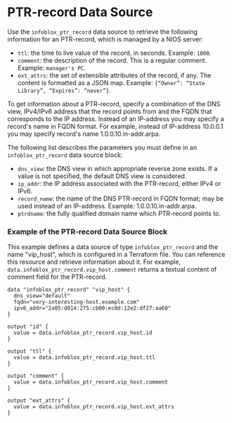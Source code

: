 # PTR-record Data Source

Use the `infoblox_ptr_record` data source to retrieve the following information for an PTR-record, which is managed by a NIOS server:

* `ttl`: the time to live value of the record, in seconds. Example: `1800`.
* `comment`: the description of the record. This is a regular comment. Example: `manager's PC`.
* `ext_attrs`: the set of extensible attributes of the record, if any. The content is formatted as a JSON map. Example: `{“Owner”: “State Library”, “Expires”: “never”}`.

To get information about a PTR-record, specify a combination of the DNS view,
IPv4/IPv6 address that the record points from and the FQDN that corresponds to the IP address.
Instead of an IP-address you may specify a record's name in FQDN format.
For example, instead of IP-address 10.0.0.1 you may specify record's name 1.0.0.10.in-addr.arpa.

The following list describes the parameters you must define in an `infoblox_ptr_record` data source block:

* `dns_view`: the DNS view in which appropriate reverse zone exists. If a value is not specified, the default DNS view is considered.
* `ip_addr`: the IP address associated with the PTR-record, either IPv4 or IPv6.
* `record_name`: the name of the DNS PTR-record in FQDN format; may be used instead of an IP-address. Example: 1.0.0.10.in-addr.arpa.
* `ptrdname`: the fully qualified domain name which PTR-record points to.

### Example of the PTR-record Data Source Block

This example defines a data source of type `infoblox_ptr_record` and the name "vip_host", which is configured in a Terraform file.
You can reference this resource and retrieve information about it. For example,
`data.infoblox_ptr_record.vip_host.comment` returns a textual content of comment field for the PTR-record.

```hcl
data "infoblox_ptr_record" "vip_host" {
  dns_view="default"
  fqdn="very-interesting-host.example.com"
  ipv6_addr="2a05:d014:275:cb00:ec0d:12e2:df27:aa60"
}

output "id" {
  value = data.infoblox_ptr_record.vip_host.id
}

output "ttl" {
  value = data.infoblox_ptr_record.vip_host.ttl
}

output "comment" {
  value = data.infoblox_ptr_record.vip_host.comment
}

output "ext_attrs" {
  value = data.infoblox_ptr_record.vip_host.ext_attrs
}
```
